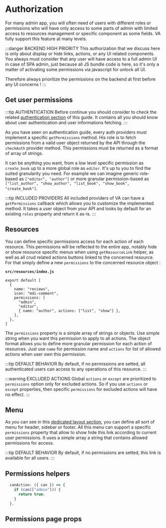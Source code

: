 # Authorization

For many admin app, you will often need of users with different roles or permissions who will have only access to some parts of admin with limited access to resources management or specific component as some fields. VA fully support this feature at many levels.

:::danger BACKEND HIGH PRIORITY
This authorization that we discuss here is only about display or hide links, actions, or any UI related components. You always must consider that any user will have access to a full admin UI in case of SPA admin, just because all JS bundle code is here, so it's only a matter of activating some permissions via javascript for unlock all UI.

Therefore always prioritize the permissions on the backend at first before any UI concerns !
:::

## Get user permissions

:::tip AUTHENTICATION
Before continue you should consider to check the related [authentication section](authentication) of this guide. It contains all you should know about user authentication and user informations fetching.
:::

As you have seen on authentication guide, every auth providers must implement a specific `getPermissions` method. His role is to fetch permissions from a valid user object returned by the API through the `checkAuth` provider method. This permissions must be returned as a format of array of strings.

It can be anything you want, from a low level specific permission as `create_book` up to a more global role as `editor`. It's up tu you to find the suited granularity you need. For example we can imagine generic role-based as `["editor", "author"]` or more granular permission-based as `["list_author", "show_author", "list_book", "show_book", "create_book"]`.

:::tip INCLUDED PROVIDERS
All included providers of VA can have a `getPermissions` callback which allows you to customize the implemented method. It takes a user object from your API and looks by default for an existing `roles` property and return it as-is.
:::

## Resources

You can define specific permissions access for each action of each resource. This permissions will be reflected to the entire app, notably hide or show resource specific menus when using `getResourceLink` helper, as well as all crud related actions buttons linked to the concerned resource. For that simply define a new `permissions` to the concerned resource object :

**`src/resources/index.js`**

```js{5-9}
export default [
  {
    name: "reviews",
    icon: "mdi-comment",
    permissions: [
      "admin",
      "editor",
      { name: "author", actions: ["list", "show"] },
    ],
  },
]
```

The `permissions` property is a simple array of strings or objects. Use simple string when you want this permission to apply to all actions. The object format allows you to define more granular permission for each action of resources. Just use `name` for permission name and `actions` for list of allowed actions when user own this permission.

:::tip DEFAULT BEHAVIOR
By default, if no permissions are setted, all authenticated users can access to any operations of this resource.
:::

:::warning EXCLUDED ACTIONS
Global `actions` or `except` are prioritized to `permissions` option only for excluded actions. So if you use `actions` or `except` properties, then specific `permissions` for excluded actions will have no effect.
:::

## Menu

As you can see in this [dedicated layout section](components/layout), you can define all sort of menu for header, sidebar or footer. All this menu can support a specific `permissions` property that allow to show hide this link according to current user permissions. It uses a simple array a string that contains allowed permissions for access.

:::tip DEFAULT BEHAVIOR
By default, if no permissions are setted, this link is available for all users.
:::

## Permissions helpers

```js
  canAction: ({ can }) => {
    if (can(["admin"])) {
      return true;
    }
  },
```

## Permissions page props
